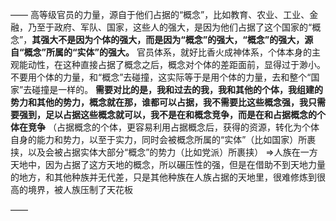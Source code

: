 ——
高等级官员的力量，源自于他们占据的“概念”，比如教育、农业、工业、金融，乃至于政府、军队、国家，这些人的强大，是因为他们占据了这个国家的“概念”，**其强大不是因为个体的强大，而是因为“概念”的强大，“概念”的强大，源自“概念”所属的“实体”的强大。**
官员体系，就好比香火成神体系，个体本身的主观能动性，在这种直接占据了概念之后，概念对个体的差距面前，显得过于渺小。
不要用个体的力量，和“概念”去碰撞，这实际等于是用个体的力量，去和整个“国家”去碰撞是一样的。
**需要对比的是，我和过去的我，我和其他的个体，我组建的势力和其他的势力，概念就在那，谁都可以占据，我不需要比这些概念强，我只需要强到，足以占据这些概念就可以，我不是在和概念竞争，而是在和占据概念的个体在竞争**
（占据概念的个体，更容易利用占据概念后，获得的资源，转化为个体自身的能力和势力，以至于实力，同时会被概念所属的“实体”（比如国家）所裹挟，以及会被占据实体大部分“概念”的势力（比如党派）所裹挟）
=>人族在一方天地中，因为占据了这方天地的概念，所以碾压性的强，但是在借助不到天地力量的地方，和其他种族并无代差，只是其他种族在人族占据的天地里，很难修炼到很高的境界，被人族压制了天花板

——

